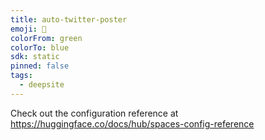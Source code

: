 ```yaml
---
title: auto-twitter-poster
emoji: 🐳
colorFrom: green
colorTo: blue
sdk: static
pinned: false
tags:
  - deepsite
---
```


Check out the configuration reference at https://huggingface.co/docs/hub/spaces-config-reference